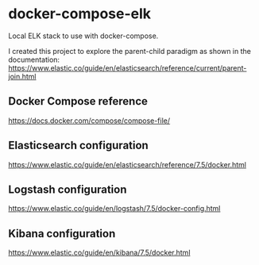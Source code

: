 # docker-compose-elk

Local ELK stack to use with docker-compose.

I created this project to explore the parent-child paradigm as shown in the documentation: https://www.elastic.co/guide/en/elasticsearch/reference/current/parent-join.html

## Docker Compose reference

https://docs.docker.com/compose/compose-file/

## Elasticsearch configuration

https://www.elastic.co/guide/en/elasticsearch/reference/7.5/docker.html

## Logstash configuration

https://www.elastic.co/guide/en/logstash/7.5/docker-config.html

## Kibana configuration

https://www.elastic.co/guide/en/kibana/7.5/docker.html